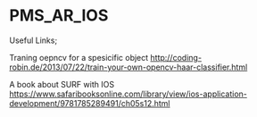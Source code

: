 # PMS_AR_IOS
Useful Links;

Traning oepncv for a spesicific object http://coding-robin.de/2013/07/22/train-your-own-opencv-haar-classifier.html

A book about SURF with IOS https://www.safaribooksonline.com/library/view/ios-application-development/9781785289491/ch05s12.html


